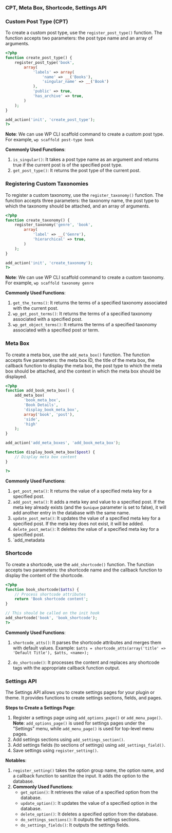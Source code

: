 ### CPT, Meta Box, Shortcode, Settings API

### Custom Post Type (CPT)

To create a custom post type, use the `register_post_type()` function. The function accepts two parameters: the post type name and an array of arguments.

```php
<?php
function create_post_type() {
    register_post_type('book',
        array(
            'labels' => array(
                'name' => __('Books'),
                'singular_name' => __('Book')
            ),
            'public' => true,
            'has_archive' => true,
        )
    );
}

add_action('init', 'create_post_type');
?>
```

**Note**: We can use WP CLI scaffold command to create a custom post type. For example, `wp scaffold post-type book`

**Commonly Used Functions**:

1. `is_singular()`: It takes a post type name as an argument and returns true if the current post is of the specified post type.
2. `get_post_type()`: It returns the post type of the current post.

### Registering Custom Taxonomies

To register a custom taxonomy, use the `register_taxonomy()` function. The function accepts three parameters: the taxonomy name, the post type to which the taxonomy should be attached, and an array of arguments.

```php
<?php
function create_taxonomy() {
    register_taxonomy('genre', 'book',
        array(
            'label' => __('Genre'),
            'hierarchical' => true,
        )
    );
}

add_action('init', 'create_taxonomy');
?>
```

**Note**: We can use WP CLI scaffold command to create a custom taxonomy. For example, `wp scaffold taxonomy genre`

**Commonly Used Functions**:

1. `get_the_terms()`: It returns the terms of a specified taxonomy associated with the current post.
2. `wp_get_post_terms()`: It returns the terms of a specified taxonomy associated with a specified post.
3. `wp_get_object_terms()`: It returns the terms of a specified taxonomy associated with a specified post or term.

### Meta Box

To create a meta box, use the `add_meta_box()` function. The function accepts five parameters: the meta box ID, the title of the meta box, the callback function to display the meta box, the post type to which the meta box should be attached, and the context in which the meta box should be displayed.

```php
<?php
function add_book_meta_box() {
    add_meta_box(
        'book_meta_box',
        'Book Details',
        'display_book_meta_box',
        array('book', 'post'),
        'side',
        'high'
    );
}

add_action('add_meta_boxes', 'add_book_meta_box');

function display_book_meta_box($post) {
    // Display meta box content
}

?>
```

**Commonly Used Functions**:

1. `get_post_meta()`: It returns the value of a specified meta key for a specified post.
2. `add_post_meta()`: It adds a meta key and value to a specified post. If the meta key already exists (and the `$unique` parameter is set to false), it will add another entry in the database with the same name.
3. `update_post_meta()`: It updates the value of a specified meta key for a specified post. If the meta key does not exist, it will be added.
4. `delete_post_meta()`: It deletes the value of a specified meta key for a specified post.
5. `add_metadata

### Shortcode

To create a shortcode, use the `add_shortcode()` function. The function accepts two parameters: the shortcode name and the callback function to display the content of the shortcode.

```php
<?php
function book_shortcode($atts) {
    // Process shortcode attributes
    return 'Book shortcode content';
}

// This should be called on the init hook
add_shortcode('book', 'book_shortcode');
?>
```

**Commonly Used Functions**:

1. `shortcode_atts()`: It parses the shortcode attributes and merges them with default values.
   Example: `$atts = shortcode_atts(array('title' => 'Default Title'), $atts, <name>);`

2. `do_shortcode()`: It processes the content and replaces any shortcode tags with the appropriate callback function output.

### Settings API

The Settings API allows you to create settings pages for your plugin or theme. It provides functions to create settings sections, fields, and pages.

**Steps to Create a Settings Page**:

1. Register a settings page using `add_options_page()` or `add_menu_page()`.
   **Note**: `add_options_page()` is used for settings pages under the "Settings" menu, while `add_menu_page()` is used for top-level menu pages.
2. Add settings sections using `add_settings_section()`.
3. Add settings fields (to sections of settings) using `add_settings_field()`.
4. Save settings using `register_setting()`.

**Notables**:

1. `register_setting()` takes the option group name, the option name, and a callback function to sanitize the input. It adds the option to the database.
2. **Commonly Used Functions**:
   - `get_option()`: It retrieves the value of a specified option from the database.
   - `update_option()`: It updates the value of a specified option in the database.
   - `delete_option()`: It deletes a specified option from the database.
   - `do_settings_sections()`: It outputs the settings sections.
   - `do_settings_fields()`: It outputs the settings fields.
